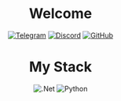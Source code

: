 <div align="center">

# Welcome

[![Telegram](https://img.shields.io/badge/TELEGRAM-2AA889?style=for-the-badge&logo=telegram&logoColor=white)](https://t.me/vsupman)
[![Discord](https://img.shields.io/badge/DISCORD-2AA889?style=for-the-badge&logo=discord&logoColor=white)](https://discord.gg/NCxYg7skc5)
[![GitHub](https://img.shields.io/badge/github-%23121011.svg?style=for-the-badge&logo=github&logoColor=white)](https://github.com/vefixx)

# My Stack
![.Net](https://img.shields.io/badge/.NET-5C2D91?style=for-the-badge&logo=.net&logoColor=white)
![Python](https://img.shields.io/badge/python-3670A0?style=for-the-badge&logo=python&logoColor=ffdd54)
</div>




